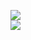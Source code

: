 [![](https://img.shields.io/badge/Made%20With-Github%20Spray-lightgrey.svg?style=for-the-badge&logo=github)](https://github.com/Annihil/github-spray#25670)  
[![](https://i.imgur.com/2DrTn0Z.gif)](https://github.com/Annihil/github-spray)